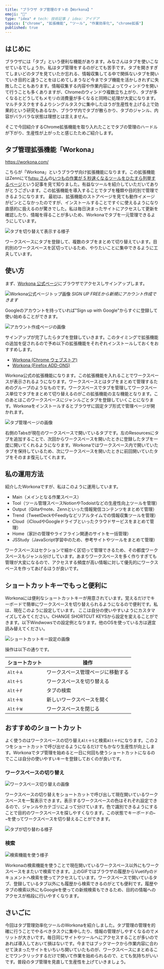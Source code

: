 ```yaml
---
title: "ブラウザ タブ管理のすゝめ【Workona】"
emoji: "🚪"
type: "idea" # tech: 技術記事 / idea: アイデア
topics: ["chrome", "拡張機能", "ツール", "作業効率化", "chrome拡張"]
published: true
---
```


## はじめに

ブラウザには「タブ」という便利な機能があります。みなさんはタブを使いこなせているでしょうか。私はタブ管理をするのがとても苦手です。タブを開きすぎてしまいどのタブを見ていたか忘れる、情報収集してる中で関係ないタブを開いていき目的と違うことをはじめてしまうなど今までタブ機能を活かしきれずに失敗したこともあります。情報収集する内容や作業内容によってウィンドウを開いて行うことも多くありますが、Chromeのウィンドウ複数立ち上がり、タブが多くなるとどうしてもメモリの消費量が多くなると同時に処理が大変になります。マルチタスクをするよりシングルタスクに集中したほうが生産性を上げる上で効果的という研究もあるなか、ブラウザ内でタブが散らかり、タブのジャンル、内容がバラバラな状態は理想とは言えません。

そこで今回紹介するChrome拡張機能を取り入れたことでタブの管理のハードルが下がり、生産性が上がったと感じたためご紹介します。

## タブ管理拡張機能「Workona」

https://workona.com/

こちらが「Workona」というブラウザ向け拡張機能になります。この拡張機能はZennにて[futsu さん](https://zenn.dev/futsu)の[いつもの作業が 5 秒速くなるツールをひたすら列挙するページ](https://zenn.dev/futsu/articles/d54d7dfda7bb7f81a93e)という記事を見て知りました。有益なツールを紹介していただいてありがとうございます。この拡張機能を導入することでタブを種類や目的別で管理できるようになります。
最初は、拡張機能のストアページを見ても動作イメージがピンとこなかったのですが、インストールすることですぐに使えるようになり直感的に扱えるのが驚きでした。私は毎日決まったサイトにアクセスして更新を確認したり、情報を得ることが多いため、Workonaでタブを一元管理できるようにしています。

![タブを切り替えて表示する様子](/images/recommendations-for-tabs/image01.gif)

ワークスペースにタブを登録して、複数のタブをまとめて切り替えています。目的別のワークスペースを区切っているため、やりたいことに集中できるように工夫しています。

## 使い方

まず、[Workona 公式ページ](https://workona.com)にブラウザでアクセスしサインアップします。

![Workona公式ページトップ画像](/images/recommendations-for-tabs/image02.png)
*SIGN UP FREEから新規にアカウント作成できます*

Googleのアカウントを持っていれば"Sign up with Google"からすぐに登録して使い始めることができます。

![アカウント作成ページの画像](/images/recommendations-for-tabs/image03.png)

サインアップが完了したらタブを登録していきます。このタイミングで拡張機能の追加を促されるので予め以下の拡張機能をそれぞれインストールしておくをおすすめします。

- [Workona (Chrome ウェブストア)](https://chrome.google.com/webstore/detail/workona/ailcmbgekjpnablpdkmaaccecekgdhlh)
- [Workona (Firefox ADD-ONS)](https://addons.mozilla.org/ja/firefox/addon/workona)

Workona公式の拡張機能になります。この拡張機能を入れることでワークスペースが表示されるようになります。ワークスペースとはタブをまとめて管理するためのグループのようなものです。ワークスペースでタブを管理してワークスペース単位でタブをまとめて切り替えるのがこの拡張機能の主な機能となります。このあとはこのワークスペースにジャンルごとタブを登録していくことになります。Workonaをインストールするとブラウザに固定タブ形式で管理ページが開かれます。

![タブ管理ページの画像](/images/recommendations-for-tabs/image04.png)

右側のTabsが現在のワークスペースで開いているタブです。左のResourcesにタブを追加することで、次回からワークスペースを開いたときに登録したタブを一度に開いてくれるようになります。Workonaではワークスペース内で開いていたタブを保持しているため、次にワークスペースを開いたときに前回開いていたタブをそのまま復元してくれます。

## 私の運用方法

紹介したWorkonaですが、私はこのように運用しています。

- Main（メインとなる作業スペース）
- Tool（ツール管理スペースNotionやTodoistなどの生産性向上ツールを管理）
- Output（Qiitaやnote、Zennといった情報発信コンテンツをまとめて管理）
- Trend（TweetDeckやFeedlyなどリアルタイムでの情報収集ツールを管理）
- Cloud（iCloudやGoogleドライブといったクラウドサービスをまとめて管理）
- Home（家計の管理やライフライン関連のサイトを一括管理）
- JSStudy（JavaScript学習中のため、参考サイトやツールをまとめて管理）

ワークスペースはセクションで細かく区切って管理できるため、その都度ワークスペースもジャンル分けしています。あまりワークスペースを多く作りすぎても管理が大変になるので、アクセスする頻度が高い情報に対して優先的にワークスペースを作ってあげるほうが良いです。

## ショートカットキーでもっと便利に

Workonaには便利なショートカットキーが用意されています。覚えるだけでキーボードで簡単にワークスペースを切り替えられるようになるので便利です。私は、現在このように設定しています。 ここは自分の使いやすいようにカスタマイズしてみてください。CHANGE SHORTCUT KEYSから設定を変えることができます。以下Windwowsでの設定例となります。他のOSを使っている方は適宜読み替えてください。

![ショートカットキー設定の画像](/images/recommendations-for-tabs/image05.png)

操作は以下の通りです。

| ショートカット | 操作 |
| ---- | ---- |
| `Alt`＋`A` | ワークスペース管理ページに移動する |
| `Alt`＋`S` | ワークスペースを切り替える |
| `Alt`＋`F` | タブの検索 |
| `Alt`＋`N` | 新しいワークスペースを開く |
| `Alt`＋`W` | ワークスペースを閉じる |。

## おすすめのショートカット

よく使うのはワークスペースの切り替え`Alt`＋`S`と検索`Alt`＋`F`になります。この２つをショートカットで呼び出せるようになるだけでもかなり生産性が向上します。Workonaでタブ管理を始めると一日に何回も使うショートカットになるのでここは自分の使いやすいキーを登録しておくのが良いです。

### ワークスペースの切り替え

![ワークスペース切り替えの画像](/images/recommendations-for-tabs/image06.png)

ワークスペースの切り替えをショートカットで呼び出して現在開いているワークスペースを一覧表示できます。表示するワークスペースの色はそれぞれ設定できるので、ジャンルやカテゴリによって分けています。色で識別できるようにすることで目的のワークスペースを探しやすくなります。この状態でキーボードの`← →`を使ってワークスペースを切り替えることができます。

![タブが切り替わる様子](/images/recommendations-for-tabs/image07.gif)

### 検索

![検索機能を使う様子](/images/recommendations-for-tabs/image08.gif)

Workonaの検索機能を使うことで現在開いているワークスペース以外にもワークスペースをまたいで検索できます。上のGIFではブラウザの履歴からVuetifyのドキュメントへ検索を使ってアクセスしています。ワークスペースで開いているタブ、登録しているタブ以外にも履歴から検索できるのがとても便利です。履歴やタブの検索以外にもGoogleを使っての新規検索もできるため、目的の情報へのアクセスが格段に行いやすくなります。

## さいごに

今回はタブ管理効率化ツールのWorkonaを紹介しました。タブ管理の管理を的確に行うことでやるべきタスクに集中したり、情報の管理がしやすくなるのでメリットが大きいです。毎日同じサイトやツールへにアクセスすることが多いのであれば導入しておいて損はないです。今まではブックマークから作業内容に合わせて決まったサイトをいちいち開いていたものが、ワークスペースにまとめることでワンクリックするだけで開いて作業を始められるので、とても気持ちがいいです。普段のタブ管理を見直して生産性を上げていきましょう。
